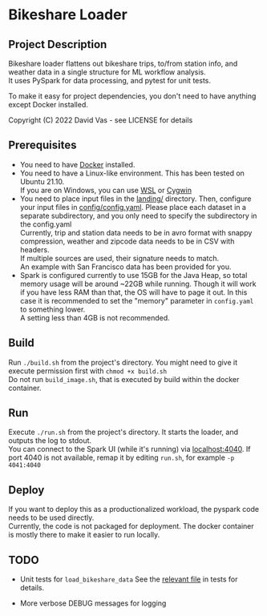 # Bikeshare Loader
## Project Description
Bikeshare loader flattens out bikeshare trips, to/from station info, and weather data in a single structure
for ML workflow analysis.  
It uses PySpark for data processing, and pytest for unit tests.  

To make it easy for project dependencies, you don't need to have anything except Docker installed.

Copyright (C) 2022 David Vas - see LICENSE for details

## Prerequisites
- You need to have [Docker](https://www.docker.com/products/personal/) installed.
- You need to have a Linux-like environment. This has been tested on Ubuntu 21.10.  
    If you are on Windows, you can use [WSL](https://docs.microsoft.com/en-us/windows/wsl/install) 
    or [Cygwin](https://www.cygwin.com/)
- You need to place input files in the [landing/](landing) directory.
    Then, configure your input files in [config/config.yaml](config/config.yaml). 
    Please place each dataset in a separate subdirectory, and 
    you only need to specify the subdirectory in the config.yaml  
    Currently, trip and station data needs to be in avro format with snappy compression,
    weather and zipcode data needs to be in CSV with headers.  
    If multiple sources are used, their signature needs to match.  
    An example with San Francisco data has been provided for you. 
- Spark is configured currently to use 15GB for the Java Heap, so total memory usage will be around ~22GB
    while running. Though it will work if you have less RAM than that, the OS will have to page it out.
    In this case it is recommended to set the "memory" parameter in `config.yaml` to something lower.  
    A setting less than 4GB is not recommended.

## Build
Run `./build.sh` from the project's directory. 
You might need to give it execute permission first with `chmod +x build.sh`  
Do not run `build_image.sh`, that is executed by build within the docker container.

## Run
Execute `./run.sh` from the project's directory. It starts the loader, and outputs the log to stdout.  
You can connect to the Spark UI (while it's running) via [localhost:4040](http://localhost:4040).
If port 4040 is not available, remap it by editing `run.sh`, for example `-p 4041:4040`  

## Deploy
If you want to deploy this as a productionalized workload, the pyspark code needs to be used directly.  
Currently, the code is not packaged for deployment. The docker container is mostly there to make it easier to run
locally.

## TODO
- Unit tests for `load_bikeshare_data` 
    See the [relevant file](src/tests/test_load_bikeshare_data.py) in tests for details.

- More verbose DEBUG messages for logging
